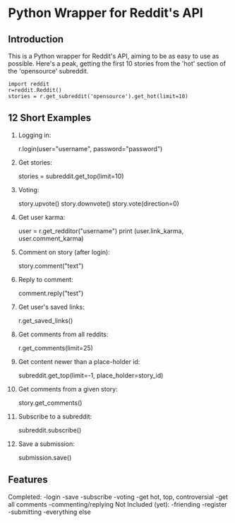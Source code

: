 Python Wrapper for Reddit's API
===============================
Introduction
-------------
This is a Python wrapper for Reddit's API, aiming to be as easy to use as possible. Here's a peak, getting the first 10 stories from the 'hot' section of the 'opensource' subreddit.

    import reddit
    r=reddit.Reddit()
    stories = r.get_subreddit('opensource').get_hot(limit=10)

12 Short Examples
---------------

1. Logging in:

    r.login(user="username", password="password")

2. Get stories:

    stories = subreddit.get_top(limit=10)

3. Voting:

    story.upvote()
    story.downvote()
    story.vote(direction=0)

4. Get user karma:

    user = r.get_redditor("username")
    print (user.link_karma, user.comment_karma)

5. Comment on story (after login):

    story.comment("text")

6. Reply to comment:

    comment.reply("test")

7. Get user's saved links:

    r.get_saved_links()

8. Get comments from all reddits:

    r.get_comments(limit=25)

9. Get content newer than a place-holder id:

    subreddit.get_top(limit=-1, place_holder=story_id)

10. Get comments from a given story:

    story.get_comments()

11. Subscribe to a subreddit:

    subreddit.subscribe()

12. Save a submission:

    submission.save()

Features
-------------
Completed:
    -login
    -save
    -subscribe
    -voting
    -get hot, top, controversial
    -get all comments
    -commenting/replying
Not Included (yet):
    -friending
    -register
    -submitting
    -everything else









